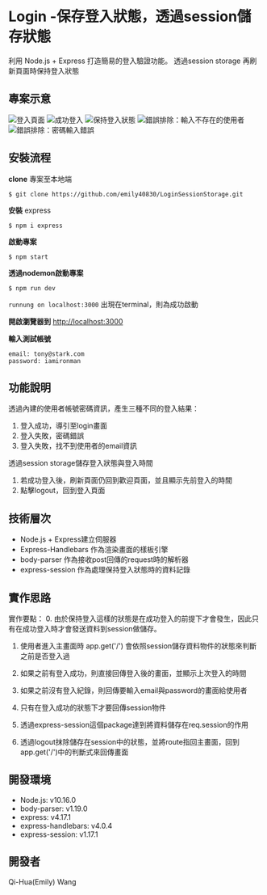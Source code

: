 # Login -保存登入狀態，透過session儲存狀態
利用 Node.js + Express 打造簡易的登入驗證功能。
透過session storage 再刷新頁面時保持登入狀態

## 專案示意
![登入頁面](https://i.imgur.com/e4KNUUX.png)
![成功登入](https://i.imgur.com/UcaFNt5.png)
![保持登入狀態](https://i.imgur.com/jzCT6Yn.png)
![錯誤排除：輸入不存在的使用者](https://i.imgur.com/ecS3Ysm.png)
![錯誤排除：密碼輸入錯誤](https://i.imgur.com/UH4EHha.png)

## 安裝流程
**clone** 專案至本地端
```
$ git clone https://github.com/emily40830/LoginSessionStorage.git
```
**安裝** express
```
$ npm i express
```
**啟動專案** 
```
$ npm start  
```
**透過nodemon啟動專案**
```
$ npm run dev 
```
`runnung on localhost:3000` 出現在terminal，則為成功啟動

**開啟瀏覽器到** [http://localhost:3000](http://localhost:3000) 

**輸入測試帳號**
```
email: tony@stark.com
password: iamironman
```


## 功能說明
透過內建的使用者帳號密碼資訊，產生三種不同的登入結果：
1. 登入成功，導引至login畫面
2. 登入失敗，密碼錯誤
3. 登入失敗，找不到使用者的email資訊

透過session storage儲存登入狀態與登入時間
1. 若成功登入後，刷新頁面仍回到歡迎頁面，並且顯示先前登入的時間
2. 點擊logout，回到登入頁面


## 技術層次
- Node.js + Express建立伺服器
- Express-Handlebars 作為渲染畫面的樣板引擎
- body-parser 作為接收post回傳的request時的解析器
- express-session 作為處理保持登入狀態時的資料記錄

## 實作思路
實作要點：
0. 由於保持登入這樣的狀態是在成功登入的前提下才會發生，因此只有在成功登入時才會發送資料到session做儲存。

1. 使用者進入主畫面時 app.get('/') 會依照session儲存資料物件的狀態來判斷之前是否登入過

2. 如果之前有登入成功，則直接回傳登入後的畫面，並顯示上次登入的時間

3. 如果之前沒有登入紀錄，則回傳要輸入email與password的畫面給使用者

4. 只有在登入成功的狀態下才要回傳session物件

5. 透過express-session這個package達到將資料儲存在req.session的作用

6. 透過logout抹除儲存在session中的狀態，並將route指回主畫面，回到app.get('/')中的判斷式來回傳畫面



## 開發環境
* Node.js: v10.16.0
* body-parser: v1.19.0
* express: v4.17.1
* express-handlebars: v4.0.4
* express-session: v1.17.1

## 開發者
Qi-Hua(Emily) Wang